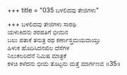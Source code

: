 +++
title = "035 ಬಳಲಿದವು ತೇಜಿಗಳು"

+++
ಬಳಲಿದವು ತೇಜಿಗಳು ಸಾರಥಿ  
ಯಳುಕಿದನು ಶರಹತಿಗೆ ಭೀಮನ  
ಬಲು ಪತಾಕೆ ತನುತ್ರ ರಥ ಕರ್ಣಾಸ್ತ್ರಮಯವಾಯ್ತು  
ಹಿಳುಕ ಹೊದಿಸಿದನಖಿಲ ದೆಸೆಗಳ  
ನಿಲುಕಲರಿದೆನೆ ನಿಮಿಷ ಮಾತ್ರಕೆ  
ಕಳಚಿ ಕಳೆದನು ಭೀಮ ತೊಟ್ಟನು ಮತ್ತೆ ಮಾರ್ಗಣವ     ॥35॥